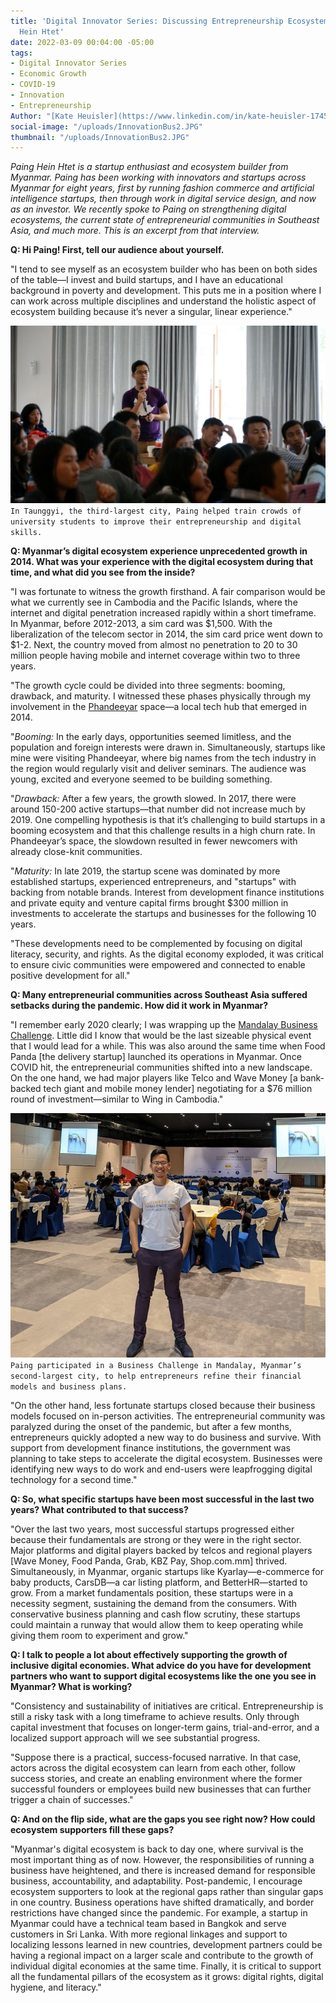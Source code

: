 ```yaml
---
title: 'Digital Innovator Series: Discussing Entrepreneurship Ecosystems with Paing
  Hein Htet'
date: 2022-03-09 00:04:00 -05:00
tags:
- Digital Innovator Series
- Economic Growth
- COVID-19
- Innovation
- Entrepreneurship
Author: "[Kate Heuisler](https://www.linkedin.com/in/kate-heuisler-1745326/?originalSubdomain=kh)"
social-image: "/uploads/InnovationBus2.JPG"
thumbnail: "/uploads/InnovationBus2.JPG"
---
```


*Paing Hein Htet is a startup enthusiast and ecosystem builder from Myanmar. Paing has been working with innovators and startups across Myanmar for eight years, first by running fashion commerce and artificial intelligence startups, then through work in digital service design, and now as an investor. We recently spoke to Paing on strengthening digital ecosystems, the current state of entrepreneurial communities in Southeast Asia, and much more. This is an excerpt from that interview.*

<!--more--> 

**Q: Hi Paing! First, tell our audience about yourself.**

"I tend to see myself as an ecosystem builder who has been on both sides of the table—I invest and build startups, and I have an educational background in poverty and development. This puts me in a position where I can work across multiple disciplines and understand the holistic aspect of ecosystem building because it’s never a singular, linear experience."

![InnovationBus2.JPG](/uploads/InnovationBus2.JPG)`In Taunggyi, the third-largest city, Paing helped train crowds of university students to improve their entrepreneurship and digital skills.`

**Q: Myanmar’s digital ecosystem experience unprecedented growth in 2014. What was your experience with the digital ecosystem during that time, and what did you see from the inside?**

"I was fortunate to witness the growth firsthand. A fair comparison would be what we currently see in Cambodia and the Pacific Islands, where the internet and digital penetration increased rapidly within a short timeframe. In Myanmar, before 2012-2013, a sim card was $1,500. With the liberalization of the telecom sector in 2014, the sim card price went down to $1-2. Next, the country moved from almost no penetration to 20 to 30 million people having mobile and internet coverage within two to three years.

"The growth cycle could be divided into three segments: booming, drawback, and maturity. I witnessed these phases physically through my involvement in the [Phandeeyar](https://en.wikipedia.org/wiki/Phandeeyar) space—a local tech hub that emerged in 2014.

"*Booming:* In the early days, opportunities seemed limitless, and the population and foreign interests were drawn in. Simultaneously, startups like mine were visiting Phandeeyar, where big names from the tech industry in the region would regularly visit and deliver seminars. The audience was young, excited and everyone seemed to be building something.

"*Drawback:* After a few years, the growth slowed. In 2017, there were around 150-200 active startups—that number did not increase much by 2019. One compelling hypothesis is that it’s challenging to build startups in a booming ecosystem and that this challenge results in a high churn rate. In Phandeeyar’s space, the slowdown resulted in fewer newcomers with already close-knit communities.

"*Maturity:* In late 2019, the startup scene was dominated by more established startups, experienced entrepreneurs, and "startups" with backing from notable brands. Interest from development finance institutions and private equity and venture capital firms brought $300 million in investments to accelerate the startups and businesses for the following 10 years.

"These developments need to be complemented by focusing on digital literacy, security, and rights. As the digital economy exploded, it was critical to ensure civic communities were empowered and connected to enable positive development for all."

**Q: Many entrepreneurial communities across Southeast Asia suffered setbacks during the pandemic. How did it work in Myanmar?**

"I remember early 2020 clearly; I was wrapping up the [Mandalay Business Challenge](https://mpevca.org/phandeeyar-hosted-mandalay-business-challenge-2020-in-mandalay/). Little did I know that would be the last sizeable physical event that I would lead for a while. This was also around the same time when Food Panda \[the delivery startup\] launched its operations in Myanmar. Once COVID hit, the entrepreneurial communities shifted into a new landscape. On the one hand, we had major players like Telco and Wave Money \[a bank-backed tech giant and mobile money lender\] negotiating for a $76 million round of investment—similar to Wing in Cambodia."

![BusinessChallenge-c142e7.jpg](/uploads/BusinessChallenge-c142e7.jpg)`Paing participated in a Business Challenge in Mandalay, Myanmar’s second-largest city, to help entrepreneurs refine their financial models and business plans.`

"On the other hand, less fortunate startups closed because their business models focused on in-person activities. The entrepreneurial community was paralyzed during the onset of the pandemic, but after a few months, entrepreneurs quickly adopted a new way to do business and survive. With support from development finance institutions, the government was planning to take steps to accelerate the digital ecosystem. Businesses were identifying new ways to do work and end-users were leapfrogging digital technology for a second time."

**Q: So, what specific startups have been most successful in the last two years? What contributed to that success?**

"Over the last two years, most successful startups progressed either because their fundamentals are strong or they were in the right sector. Major platforms and digital players backed by telcos and regional players \[Wave Money, Food Panda, Grab, KBZ Pay, Shop.com.mm\] thrived. Simultaneously, in Myanmar, organic startups like Kyarlay—e-commerce for baby products, CarsDB—a car listing platform, and BetterHR—started to grow. From a market fundamentals position, these startups were in a necessity segment, sustaining the demand from the consumers. With conservative business planning and cash flow scrutiny, these startups could maintain a runway that would allow them to keep operating while giving them room to experiment and grow."

**Q: I talk to people a lot about effectively supporting the growth of inclusive digital economies. What advice do you have for development partners who want to support digital ecosystems like the one you see in Myanmar? What is working?**

"Consistency and sustainability of initiatives are critical. Entrepreneurship is still a risky task with a long timeframe to achieve results. Only through capital investment that focuses on longer-term gains, trial-and-error, and a localized support approach will we see substantial progress.

"Suppose there is a practical, success-focused narrative. In that case, actors across the digital ecosystem can learn from each other, follow success stories, and create an enabling environment where the former successful founders or employees build new businesses that can further trigger a chain of successes."

**Q: And on the flip side, what are the gaps you see right now? How could ecosystem supporters fill these gaps?**

"Myanmar's digital ecosystem is back to day one, where survival is the most important thing as of now. However, the responsibilities of running a business have heightened, and there is increased demand for responsible business, accountability, and adaptability. Post-pandemic, I encourage ecosystem supporters to look at the regional gaps rather than singular gaps in one country. Business operations have shifted dramatically, and border restrictions have changed since the pandemic. For example, a startup in Myanmar could have a technical team based in Bangkok and serve customers in Sri Lanka. With more regional linkages and support to localizing lessons learned in new countries, development partners could be having a regional impact on a larger scale and contribute to the growth of individual digital economies at the same time. Finally, it is critical to support all the fundamental pillars of the ecosystem as it grows: digital rights, digital hygiene, and literacy."